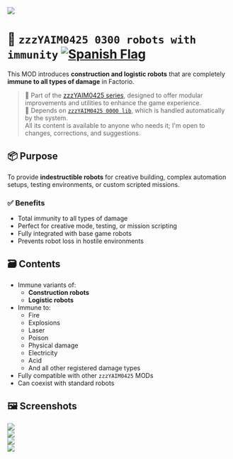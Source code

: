 ![](https://github.com/yaim0425/zzzYAIM0425-0300-robots-with-immunity/raw/main/thumbnail.png)

# 🤖 `zzzYAIM0425 0300 robots with immunity` [![Spanish Flag](https://flagcdn.com/20x15/es.png)](https://github.com/yaim0425/zzzYAIM0425-0300-robots-with-immunity/blob/main/Doc/README.md)

This MOD introduces **construction and logistic robots** that are completely **immune to all types of damage** in Factorio.

> 🧩 Part of the [zzzYAIM0425 series](https://github.com/yaim0425), designed to offer modular improvements and utilities to enhance the game experience.  
> 🔧 Depends on [`zzzYAIM0425 0000 lib`](https://github.com/yaim0425/zzzYAIM0425-0000-lib), which is handled automatically by the system.  
> All its content is available to anyone who needs it; I'm open to changes, corrections, and suggestions.

## 📦 Purpose

To provide **indestructible robots** for creative building, complex automation setups, testing environments, or custom scripted missions.

### ✅ Benefits

- Total immunity to all types of damage  
- Perfect for creative mode, testing, or mission scripting  
- Fully integrated with base game robots  
- Prevents robot loss in hostile environments  

## 🗃️ Contents

- Immune variants of:
  - **Construction robots**
  - **Logistic robots**
- Immune to:
  - Fire  
  - Explosions  
  - Laser  
  - Poison  
  - Physical damage  
  - Electricity  
  - Acid  
  - And all other registered damage types  
- Fully compatible with other `zzzYAIM0425` MODs  
- Can coexist with standard robots  

## 🖼️ Screenshots

![](https://github.com/yaim0425/zzzYAIM0425-0300-robots-with-immunity/raw/main/Doc/base/Screenshot%20(1).png)  
![](https://github.com/yaim0425/zzzYAIM0425-0300-robots-with-immunity/raw/main/Doc/base/Screenshot%20(2).png)  
![](https://github.com/yaim0425/zzzYAIM0425-0300-robots-with-immunity/raw/main/Doc/base/Screenshot%20(3).png)  
![](https://github.com/yaim0425/zzzYAIM0425-0300-robots-with-immunity/raw/main/Doc/base/Screenshot%20(4).png)
